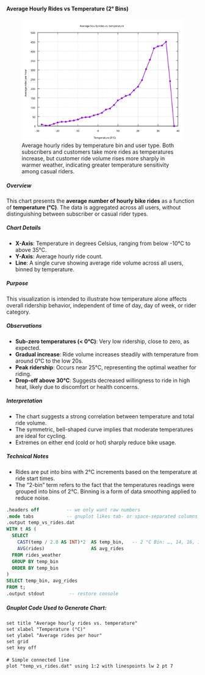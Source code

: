 #### Average Hourly Rides vs Temperature (2° Bins)

<figure class="float-right">
  <a href="../images/average_hourly_rides_vs_temp_2_bucket.svg" target="_blank" title="Select image to open full sized chart">
  <img src="../images/average_hourly_rides_vs_temp_2_bucket.svg" alt="Line chart showing average hourly rides by temperature bin and user type, with separate lines for subscribers and customers. Ride counts increase with temperature for both groups, with customers showing a stronger response at higher temperatures.">
  </a>
  <figcaption>
  Average hourly rides by temperature bin and user type. Both subscribers and customers take more rides as temperatures increase, but customer ride volume rises more sharply in warmer weather, indicating greater temperature sensitivity among casual riders.
  </figcaption>
</figure>


##### Overview
This chart presents the **average number of hourly bike rides** as a function of **temperature (°C)**. The data is aggregated across all users, without distinguishing between subscriber or casual rider types.

##### Chart Details

- **X-Axis**: Temperature in degrees Celsius, ranging from below -10°C to above 35°C.
- **Y-Axis**: Average hourly ride count.
- **Line**: A single curve showing average ride volume across all users, binned by temperature.

##### Purpose
This visualization is intended to illustrate how temperature alone affects overall ridership behavior, independent of time of day, day of week, or rider category.

##### Observations

- **Sub-zero temperatures (< 0°C)**: Very low ridership, close to zero, as expected.
- **Gradual increase**: Ride volume increases steadily with temperature from around 0°C to the low 20s.
- **Peak ridership**: Occurs near 25°C, representing the optimal weather for riding.
- **Drop-off above 30°C**: Suggests decreased willingness to ride in high heat, likely due to discomfort or health concerns.

##### Interpretation

- The chart suggests a strong correlation between temperature and total ride volume.
- The symmetric, bell-shaped curve implies that moderate temperatures are ideal for cycling.
- Extremes on either end (cold or hot) sharply reduce bike usage.

##### Technical Notes

- Rides are put into bins with 2°C increments based on the temperature at ride start times. 
- The “2-bin” term refers to the fact that the temperatures readings were grouped into bins of 2°C.  Binning is a form of data smoothing applied to reduce noise.

```SQL
.headers off          -- we only want raw numbers
.mode tabs            -- gnuplot likes tab‑ or space‑separated columns
.output temp_vs_rides.dat
WITH t AS (
  SELECT
    CAST(temp / 2.0 AS INT)*2  AS temp_bin,   -- 2 °C Bin: …, 14, 16, 18 …
    AVG(rides)                 AS avg_rides
  FROM rides_weather
  GROUP BY temp_bin
  ORDER BY temp_bin
)
SELECT temp_bin, avg_rides
FROM t;
.output stdout         -- restore console
```

##### Gnuplot Code Used to Generate Chart:

```gnuplot
set title "Average hourly rides vs. temperature"
set xlabel "Temperature (°C)"
set ylabel "Average rides per hour"
set grid
set key off

# Simple connected line
plot "temp_vs_rides.dat" using 1:2 with linespoints lw 2 pt 7
```

